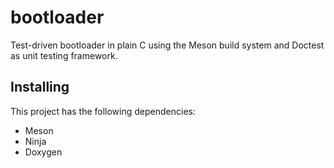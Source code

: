 # bootloader

Test-driven bootloader in plain C using the Meson build system and Doctest as unit testing framework.


## Installing

This project has the following dependencies:

* Meson
* Ninja
* Doxygen

